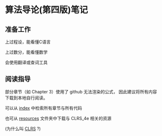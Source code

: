 # 算法导论(第四版)笔记

## 准备工作
上过程设，能看懂C语言

上过数分，能看懂数学

会使用翻译或查词工具

## 阅读指导
部分章节（如 Chapter 3）使用了 github 无法渲染的公式，
因此建议将所有内容下载到本地自行阅读。

可以从 [index](index.md) 中检索所有章节与所有代码

也可从 [resources](resources/) 文件夹中下载与 CLRS_4e 相关的资源
  
(为什么叫 [CLRS](notes/0preface.md) ?)
